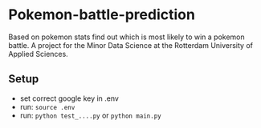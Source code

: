 # Pokemon-battle-prediction
Based on pokemon stats find out which is most likely to win a pokemon battle. A project for the Minor Data Science at the Rotterdam University of Applied Sciences.

## Setup
- set correct google key in .env
- run: `source .env`
- run: `python test_....py` or `python main.py`
